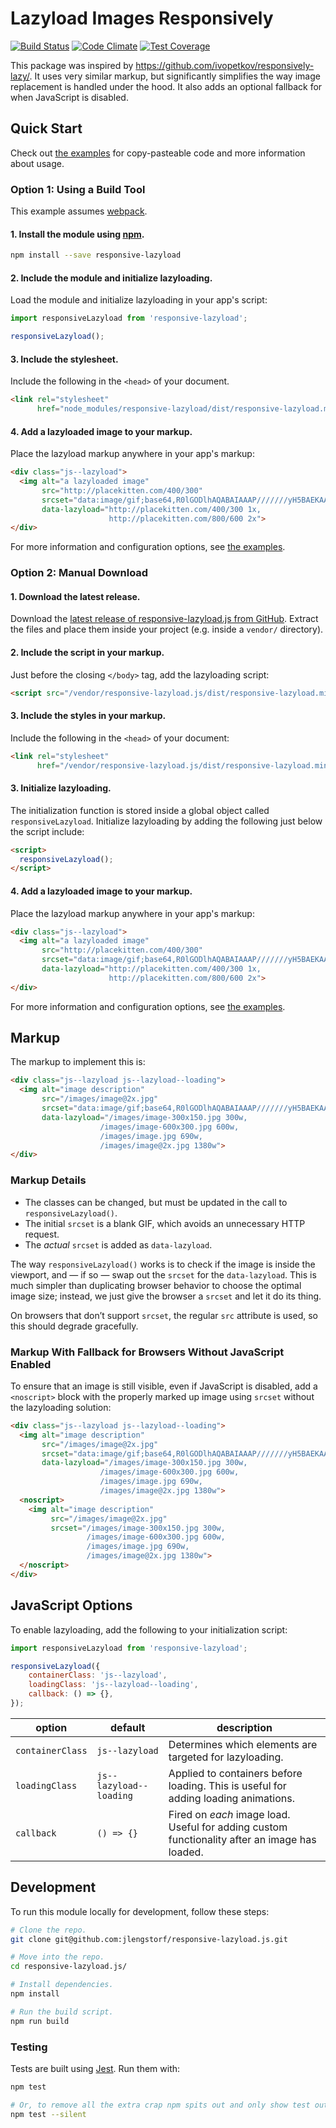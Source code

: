# Lazyload Images Responsively

[![Build Status](https://travis-ci.org/jlengstorf/responsive-lazyload.js.svg?branch=master)](https://travis-ci.org/jlengstorf/responsive-lazyload.js) [![Code Climate](https://codeclimate.com/github/jlengstorf/responsive-lazyload.js/badges/gpa.svg)](https://codeclimate.com/github/jlengstorf/responsive-lazyload.js) [![Test Coverage](https://codeclimate.com/github/jlengstorf/responsive-lazyload.js/badges/coverage.svg)](https://codeclimate.com/github/jlengstorf/responsive-lazyload.js/coverage)

This package was inspired by <https://github.com/ivopetkov/responsively-lazy/>. It uses very similar markup, but significantly simplifies the way image replacement is handled under the hood. It also adds an optional fallback for when JavaScript is disabled.

## Quick Start

Check out [the examples](https://code.lengstorf.com/responsive-lazyload.js/) for copy-pasteable code and more information about usage.

### Option 1: Using a Build Tool

This example assumes [webpack](https://webpack.github.io/).

#### 1. Install the module using [npm](https://www.npmjs.com/package/responsive-lazyload).

```sh
npm install --save responsive-lazyload
```

#### 2. Include the module and initialize lazyloading.

Load the module and initialize lazyloading in your app's script:

```js
import responsiveLazyload from 'responsive-lazyload';

responsiveLazyload();
```

#### 3. Include the stylesheet.

Include the following in the `<head>` of your document.

```html
<link rel="stylesheet" 
      href="node_modules/responsive-lazyload/dist/responsive-lazyload.min.css">
```

#### 4. Add a lazyloaded image to your markup.

Place the lazyload markup anywhere in your app's markup:

```html
<div class="js--lazyload">
  <img alt="a lazyloaded image"
       src="http://placekitten.com/400/300"
       srcset="data:image/gif;base64,R0lGODlhAQABAIAAAP///////yH5BAEKAAEALAAAAAABAAEAAAICTAEAOw=="
       data-lazyload="http://placekitten.com/400/300 1x,
                      http://placekitten.com/800/600 2x">
</div>
```

For more information and configuration options, see [the examples](https://jlengstorf.github.io/responsive-lazyload.js/).

### Option 2: Manual Download

#### 1. Download the latest release.

Download the [latest release of responsive-lazyload.js from GitHub](https://github.com/jlengstorf/responsive-lazyload.js/releases). Extract the files and place them inside your project (e.g. inside a `vendor/` directory).

#### 2. Include the script in your markup.

Just before the closing `</body>` tag, add the lazyloading script:

```html
<script src="/vendor/responsive-lazyload.js/dist/responsive-lazyload.min.js"></script>
```

#### 3. Include the styles in your markup.

Include the following in the `<head>` of your document:

```html
<link rel="stylesheet" 
      href="/vendor/responsive-lazyload.js/dist/responsive-lazyload.min.css">
```

#### 3. Initialize lazyloading.

The initialization function is stored inside a global object called `responsiveLazyload`. Initialize lazyloading by adding the following just below the script include:

```html
<script>
  responsiveLazyload();
</script>
```

#### 4. Add a lazyloaded image to your markup.

Place the lazyload markup anywhere in your app's markup:

```html
<div class="js--lazyload">
  <img alt="a lazyloaded image"
       src="http://placekitten.com/400/300"
       srcset="data:image/gif;base64,R0lGODlhAQABAIAAAP///////yH5BAEKAAEALAAAAAABAAEAAAICTAEAOw=="
       data-lazyload="http://placekitten.com/400/300 1x,
                      http://placekitten.com/800/600 2x">
</div>
```

For more information and configuration options, see [the examples](https://jlengstorf.github.io/responsive-lazyload.js/).

## Markup

The markup to implement this is:

```html
<div class="js--lazyload js--lazyload--loading">
  <img alt="image description"
       src="/images/image@2x.jpg"
       srcset="data:image/gif;base64,R0lGODlhAQABAIAAAP///////yH5BAEKAAEALAAAAAABAAEAAAICTAEAOw=="
       data-lazyload="/images/image-300x150.jpg 300w,
                    /images/image-600x300.jpg 600w,
                    /images/image.jpg 690w,
                    /images/image@2x.jpg 1380w">
</div>
```

### Markup Details

- The classes can be changed, but must be updated in the call to `responsiveLazyload()`.
- The initial `srcset` is a blank GIF, which avoids an unnecessary HTTP request.
- The _actual_ `srcset` is added as `data-lazyload`.

The way `responsiveLazyload()` works is to check if the image is inside the viewport, and — if so — swap out the `srcset` for the `data-lazyload`. This is much simpler than duplicating browser behavior to choose the optimal image size; instead, we just give the browser a `srcset` and let it do its thing.

On browsers that don’t support `srcset`, the regular `src` attribute is used, so this should degrade gracefully.

### Markup With Fallback for Browsers Without JavaScript Enabled

To ensure that an image is still visible, even if JavaScript is disabled, add a `<noscript>` block with the properly marked up image using `srcset` without the lazyloading solution:

```html
<div class="js--lazyload js--lazyload--loading">
  <img alt="image description"
       src="/images/image@2x.jpg"
       srcset="data:image/gif;base64,R0lGODlhAQABAIAAAP///////yH5BAEKAAEALAAAAAABAAEAAAICTAEAOw=="
       data-lazyload="/images/image-300x150.jpg 300w,
                    /images/image-600x300.jpg 600w,
                    /images/image.jpg 690w,
                    /images/image@2x.jpg 1380w">
  <noscript>
    <img alt="image description"
         src="/images/image@2x.jpg"
         srcset="/images/image-300x150.jpg 300w,
                 /images/image-600x300.jpg 600w,
                 /images/image.jpg 690w,
                 /images/image@2x.jpg 1380w">
  </noscript>
</div>
```

## JavaScript Options

To enable lazyloading, add the following to your initialization script:

```js
import responsiveLazyload from 'responsive-lazyload';

responsiveLazyload({
    containerClass: 'js--lazyload',
    loadingClass: 'js--lazyload--loading',
    callback: () => {},
});
```

option           | default                 | description
---------------- | ----------------------- | -----------------------------------
`containerClass` | `js--lazyload`          | Determines which elements are targeted for lazyloading.
`loadingClass`   | `js--lazyload--loading` | Applied to containers before loading. This is useful for adding loading animations.
`callback`       | `() => {}`              | Fired on _each_ image load. Useful for adding custom functionality after an image has loaded.

## Development

To run this module locally for development, follow these steps:

```sh
# Clone the repo.
git clone git@github.com:jlengstorf/responsive-lazyload.js.git

# Move into the repo.
cd responsive-lazyload.js/

# Install dependencies.
npm install

# Run the build script.
npm run build
```

### Testing

Tests are built using [Jest](https://facebook.github.io/jest/). Run them with:

```sh
npm test

# Or, to remove all the extra crap npm spits out and only show test output:
npm test --silent
```
